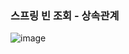 ### 스프링 빈 조회 - 상속관계

![image](https://user-images.githubusercontent.com/40969203/104017525-9e55db00-51fb-11eb-8318-ef7c88ca00be.png)
